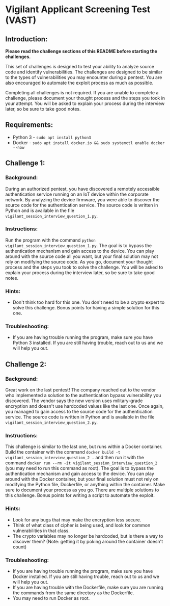 # Vigilant Applicant Screening Test (VAST)

## Introduction:
**Please read the challenge sections of this README before starting the challenges.**

This set of challenges is designed to test your ability to analyze source code and identify vulnerabilities. The challenges are designed to be similar to the types of vulnerabilities you may encounter during a pentest. You are also encouraged to automate the exploit process as much as possible.

Completing all challenges is not required. If you are unable to complete a challenge, please document your thought process and the steps you took in your attempt. You will be asked to explain your process during the interview later, so be sure to take good notes.

## Requirements:
- Python 3 - `sudo apt install python3`
- Docker - `sudo apt install docker.io && sudo systemctl enable docker --now`

## Challenge 1:

### Background:
During an authorized pentest, you have discovered a remotely accessible authentication service running on an IoT device within the corporate network. By analyzing the device firmware, you were able to discover the source code for the authentication service. The source code is written in Python and is available in the file `vigilant_session_interview_question_1.py`.

### Instructions:
Run the program with the command `python vigilant_session_interview_question_1.py`. The goal is to bypass the authentication mechanism and gain access to the device. You can play around with the source code all you want, but your final solution may not rely on modifying the source code. As you go, document your thought process and the steps you took to solve the challenge. You will be asked to explain your process during the interview later, so be sure to take good notes.

### Hints:
- Don't think too hard for this one. You don't need to be a crypto expert to solve this challenge. Bonus points for having a simple solution for this one.

### Troubleshooting:
- If you are having trouble running the program, make sure you have Python 3 installed. If you are still having trouble, reach out to us and we will help you out.

## Challenge 2:

### Background:
Great work on the last pentest! The company reached out to the vendor who implemented a solution to the authentication bypass vulnerability you discovered. The vendor says the new version uses military-grade encryption and doesn't use hardcoded values like the last one. Once again, you managed to gain access to the source code for the authentication service. The source code is written in Python and is available in the file `vigilant_session_interview_question_2.py`.

### Instructions:
This challenge is similar to the last one, but runs within a Docker container. Build the container with the command `docker build -t vigilant_session_interview_question_2 .` and then run it with the command `docker run --rm -it vigilant_session_interview_question_2` (you may need to run this command as root). The goal is to bypass the authentication mechanism and gain access to the device. You can play around with the Docker container, but your final solution must not rely on modifying the Python file, Dockerfile, or anything within the container. Make sure to document your process as you go. There are multiple solutions to this challenge. Bonus points for writing a script to automate the exploit.

### Hints:
- Look for any bugs that may make the encryption less secure.
- Think of what class of cipher is being used, and look for common vulnerabilities in that class.
- The crypto variables may no longer be hardcoded, but is there a way to discover them? (Note: getting it by poking around the container doesn't count)

### Troubleshooting:
- If you are having trouble running the program, make sure you have Docker installed. If you are still having trouble, reach out to us and we will help you out.
- If you are having trouble with the Dockerfile, make sure you are running the commands from the same directory as the Dockerfile.
- You may need to run Docker as root.